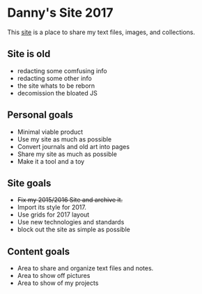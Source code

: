 # Danny's Site 2017
This [site](https://kuwala.github.io) is a place to share my text files, images, and collections.

## Site is old
* redacting some comfusing info
* redacting some other info
* the site whats to be reborn
* decomission the bloated JS


## Personal goals
* Minimal viable product
* Use my site as much as possible
* Convert journals and old art into pages
* Share my site as much as possible
* Make it a tool and a toy

## Site goals
* ~~Fix my 2015/2016 Site and archive it.~~
* Import its style for 2017.
* Use grids for 2017 layout
* Use new technologies and standards
* block out the site as simple as possible

## Content goals
* Area to share and organize text files and notes.
* Area to show off pictures
* Area to show of my projects
